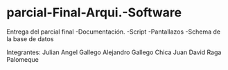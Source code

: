 # parcial-Final-Arqui.-Software
Entrega del parcial final
-Documentación.
-Script
-Pantallazos
-Schema de la base de datos

Integrantes:
Julian Angel Gallego
Alejandro Gallego Chica
Juan David Raga Palomeque
